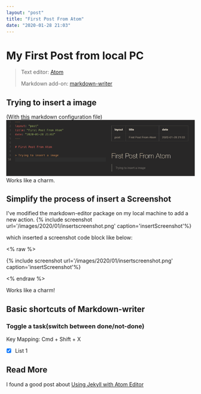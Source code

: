 ```yaml
---
layout: "post"
title: "First Post From Atom"
date: "2020-01-28 21:03"
---
```


# My First Post from local PC

> Text editor:      [Atom](https://atom.io/)
>
> Markdown add-on:  [markdown-writer](https://atom.io/packages/markdown-writer)

## Trying to insert a image
(With [this](https://github.com/Hunu/hunu.github.io/blob/master/_mdwriter.cson) markdown configuration file)
![testimg](/images/2020/01/testimg.png)
Works like a charm.

## Simplify the process of insert a Screenshot
I've modified the markdown-editor package on my local machine to add a new action.
{% include screenshot url='/images/2020/01/insertscreenshot.png' caption='insertScreenshot'%}

which inserted a screenshot code block like below:

<% raw %>

  {% include screenshot url='/images/2020/01/insertscreenshot.png' caption='insertScreenshot'%}

<% endraw %>

Works like a charm!

## Basic shortcuts of Markdown-writer

### Toggle a task(switch between done/not-done)
Key Mapping: Cmd + Shift + X
- [x] List 1

## Read More

I found a good post about [Using Jekyll with Atom Editor](https://insujang.github.io/2017-04-01/using-jekyll-with-atom-editor/)
